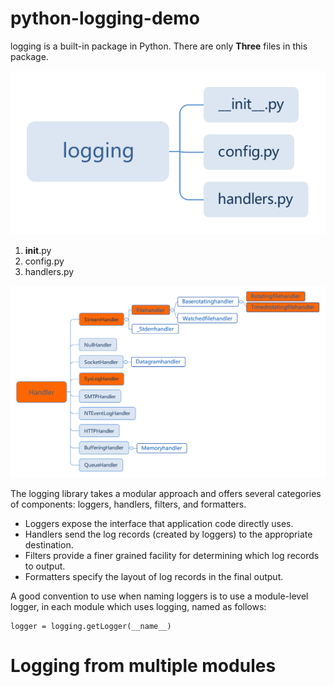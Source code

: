 # python-logging-demo

logging is a built-in package in Python. There are only **Three** files in this package.

![logging](docs/images/logging.svg)

1. __init__.py
2. config.py
3. handlers.py

![logginghandler](docs/images/Handler.svg)

The logging library takes a modular approach and offers several categories of components: loggers, handlers, filters, and formatters.

* Loggers expose the interface that application code directly uses.
* Handlers send the log records (created by loggers) to the appropriate destination.
* Filters provide a finer grained facility for determining which log records to output.
* Formatters specify the layout of log records in the final output.


A good convention to use when naming loggers is to use a module-level logger, in each module which uses logging, named as follows:

```
logger = logging.getLogger(__name__)
```

# Logging from multiple modules